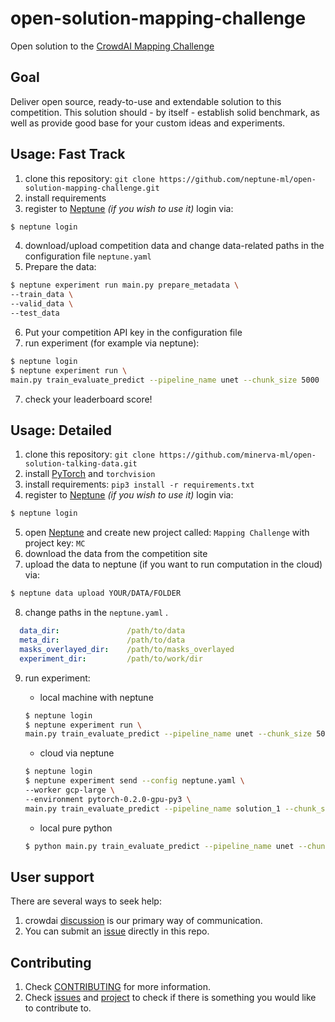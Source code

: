 # open-solution-mapping-challenge
Open solution to the [CrowdAI Mapping Challenge](https://www.crowdai.org/challenges/mapping-challenge)

## Goal
Deliver open source, ready-to-use and extendable solution to this competition. This solution should - by itself - establish solid benchmark, as well as provide good base for your custom ideas and experiments.

## Usage: Fast Track
1. clone this repository: `git clone https://github.com/neptune-ml/open-solution-mapping-challenge.git`
2. install requirements
3. register to [Neptune](https://neptune.ml/ 'machine learning lab') *(if you wish to use it)* login via:

```bash
$ neptune login
```

4. download/upload competition data and change data-related paths in the configuration file `neptune.yaml`
5. Prepare the data:

```bash
$ neptune experiment run main.py prepare_metadata \
--train_data \
--valid_data \
--test_data
```

6. Put your competition API key in the configuration file
7. run experiment (for example via neptune):

```bash
$ neptune login
$ neptune experiment run \
main.py train_evaluate_predict --pipeline_name unet --chunk_size 5000
```

7. check your leaderboard score!

## Usage: Detailed
1. clone this repository: `git clone https://github.com/minerva-ml/open-solution-talking-data.git`
2. install [PyTorch](http://pytorch.org/) and `torchvision`
3. install requirements: `pip3 install -r requirements.txt`
4. register to [Neptune](https://neptune.ml/ 'machine learning lab') *(if you wish to use it)* login via:

```bash
$ neptune login
```

5. open [Neptune](https://neptune.ml/ 'machine learning lab') and create new project called: `Mapping Challenge` with project key: `MC`
6. download the data from the competition site
7. upload the data to neptune (if you want to run computation in the cloud) via:
```bash
$ neptune data upload YOUR/DATA/FOLDER
```

8. change paths in the `neptune.yaml` .

```yaml
  data_dir:               /path/to/data
  meta_dir:               /path/to/data
  masks_overlayed_dir:    /path/to/masks_overlayed
  experiment_dir:         /path/to/work/dir
```

9. run experiment:

    * local machine with neptune
    ```bash
    $ neptune login
    $ neptune experiment run \
    main.py train_evaluate_predict --pipeline_name unet --chunk_size 5000
    ```

    * cloud via neptune

    ```bash
    $ neptune login
    $ neptune experiment send --config neptune.yaml \
    --worker gcp-large \
    --environment pytorch-0.2.0-gpu-py3 \
    main.py train_evaluate_predict --pipeline_name solution_1 --chunk_size 5000
    ```

    * local pure python

    ```bash
    $ python main.py train_evaluate_predict --pipeline_name unet --chunk_size 5000
    ```

## User support
There are several ways to seek help:
1. crowdai [discussion](https://www.crowdai.org/challenges/mapping-challenge/topics) is our primary way of communication.
1. You can submit an [issue](https://github.com/minerva-ml/open-solution-mapping-challenge/issues) directly in this repo.

## Contributing
1. Check [CONTRIBUTING](CONTRIBUTING.md) for more information.
1. Check [issues](https://github.com/minerva-ml/open-mapping-challenge/issues) and [project](https://github.com/minerva-ml/open-solution-mapping-challenge/projects/1) to check if there is something you would like to contribute to.
